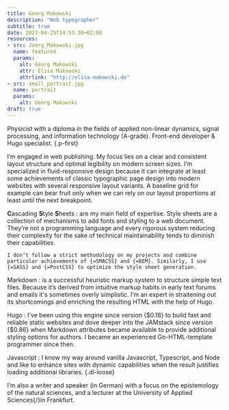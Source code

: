 ```yaml
---
title: Georg Makowski
description: "Web typographer"
subtitle: true
date: 2023-04-25T14:53:30+02:00
resources:
- src: Joerg_Makowski.jpg
  name: featured
  params:
    alt: Georg Makowski
    attr: Elisa Makowski
    attrlink: "http://elisa-makowski.de"
- src: small_portrait.jpg
  name: portrait
  params:
    alt: Georg Makowski
draft: true
---
```


Physicist with a diploma in the fields of applied non-linear dynamics, signal processing, and information technology (A-grade). Front-end developer & Hugo specialist.
{.p-first}
<!--more-->

I’m engaged in web publishing. My focus lies on a clear and consistent layout structure and optimal legibility on modern screen sizes. I’m specialized in fluid-responsive design because it can integrate at least some achievements of classic typographic page design into modern websites with several responsive layout variants. A baseline grid for example can bear fruit only when we can rely on our layout proportions at least until the next breakpoint.

**C**ascading **S**tyle **S**heets
: are my main field of expertise. Style sheets are a collection of mechanisms to add fonts and styling to a web document. They’re not a programming language and every rigorous system reducing their complexity for the sake of technical maintainability tends to diminish their capabilities.

    I don’t follow a strict methodology on my projects and combine particular achievements of {=SMACSS} and {=BEM}. Similarly, I use {=SASS} and {=PostCSS} to optimize the style sheet generation.

Markdown
: is a successful heuristic markup system to structure simple text files. Because it’s derived from intuitive markup habits in early text forums and emails it's sometimes overly simplistic. I’m an expert in straitening out its shortcomings and enriching the resulting HTML with the help of Hugo.

Hugo
: I’ve been using this engine since version {$0.18} to build fast and reliable static websites and dove deeper into the JAMstack since version {$0.86} when Markdown attributes became available to provide additional styling options for authors. I became an experienced Go-HTML-template programmer since then.

Javascript
: I know my way around vanilla Javascript, Typescript, and Node and like to enhance sites with dynamic capabilities when the result justifies loading additional libraries.
{.dl-loose}

I’m also a writer and speaker (in German) with a focus on the epistemology of the natural sciences, and a lecturer at the University of Applied Sciences{/}in Frankfurt.
